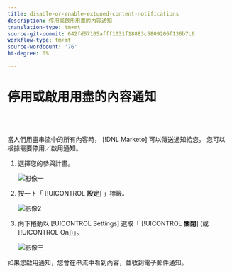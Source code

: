 ```yaml
---
title: disable-or-enable-extuned-content-notifications
description: 停用或啟用用盡的內容通知
translation-type: tm+mt
source-git-commit: 642fd57105afff1031f18883c5809206f136b7c6
workflow-type: tm+mt
source-wordcount: '76'
ht-degree: 0%

---
```



# 停用或啟用用盡的內容通知

<br> 

當人們用盡串流中的所有內容時， [!DNL Marketo] 可以傳送通知給您。 您可以根據需要停用／啟用通知。

1. 選擇您的參與計畫。

   ![影像一](/help/sky/assets/engagement-programs/disable-or-enable-exhausted-content-notifications/disable-or-enable-exhausted-content-notifications-1.png)

1. 按一下「 [!UICONTROL **設定**] 」標籤。

   ![影像2](/help/sky/assets/engagement-programs/disable-or-enable-exhausted-content-notifications/disable-or-enable-exhausted-content-notifications-2.png)

1. 向下捲動以 [!UICONTROL Settings] 選取「 [!UICONTROL **關閉**] (或 [!UICONTROL On])」。

   ![影像三](/help/sky/assets/engagement-programs/disable-or-enable-exhausted-content-notifications/disable-or-enable-exhausted-content-notifications-3.png)

如果您啟用通知，您會在串流中看到內容，並收到電子郵件通知。
